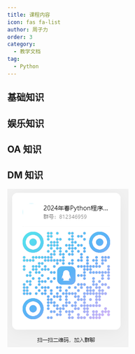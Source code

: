 ```yaml
---
title: 课程内容
icon: fas fa-list
author: 周子力
order: 3
category:
  - 教学文档
tag:
  - Python
---
```


## 基础知识

## 娱乐知识

## OA 知识

## DM 知识

![picture 4](../../../images/1f1910e2f4fb301a831d5f02f6ff973db700246e7d3b80a3a6ec26bfb266e1e3.png)  
